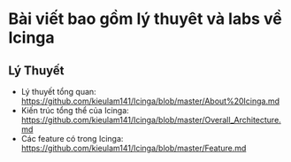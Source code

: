 # Bài viết bao gồm lý thuyêt và labs về Icinga
## Lý Thuyết
- Lý thuyết tổng quan: https://github.com/kieulam141/Icinga/blob/master/About%20Icinga.md
- Kiến trúc tổng thể của Icinga: https://github.com/kieulam141/Icinga/blob/master/Overall_Architecture.md
- Các feature có trong Icinga: https://github.com/kieulam141/Icinga/blob/master/Feature.md

